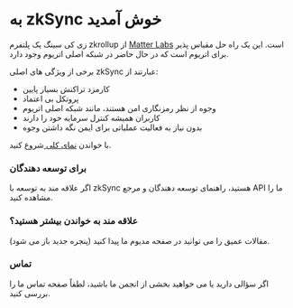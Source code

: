 # به zkSync خوش آمدید

زی کی سینگ یک پلتفرم zkrollup از [Matter Labs](https://matter-labs.io/) است. این یک راه حل مقیاس پذیر برای اتریوم است که در حال حاضر در شبکه اصلی اتریوم وجود دارد.                                                                                                                &#x20;



برخی از ویژگی های اصلی zkSync عبارتند از:                                                                                                       &#x20;

* کارمزد تراکنش بسیار پایین                                                                                                                           &#x20;
* پروتکل بی اعتماد                                                                                                                                              &#x20;
* وجوه از نظر رمزنگاری امن هستند، مانند شبکه اصلی اتریوم                                                                              &#x20;
* کاربران همیشه کنترل سرمایه خود را دارند                                                                                                           &#x20;
* بدون نیاز به فعالیت عملیاتی برای ایمن نگه داشتن وجوه                                                                                  &#x20;

با خواندن [نمای کلی ](https://docs.zksync.io/userdocs/intro/#introduction)شروع کنید.                                                                                                                         &#x20;

### برای توسعه دهندگان

اگر علاقه مند به توسعه با zkSync هستید، راهنمای توسعه دهندگان و مرجع API ما را مشاهده کنید.                       &#x20;

### علاقه مند به خواندن بیشتر هستید؟

مقالات عمیق را می توانید در صفحه مدیوم ​​ما پیدا کنید (پنجره جدید باز می شود).                                                 &#x20;



### تماس

اگر سؤالی دارید یا می خواهید بخشی از انجمن ما باشید، لطفاً صفحه تماس ما را بررسی کنید.                                  &#x20;
